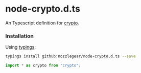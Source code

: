 # node-crypto.d.ts

An Typescript definition for [crypto](https://nodejs.org/api/crypto.html).

### Installation

Using [typings](https://github.com/typings/typings):

```bash
typings install github:nozzlegear/node-crypto.d.ts --save
```

```js
import * as crypto from "crypto";
```
